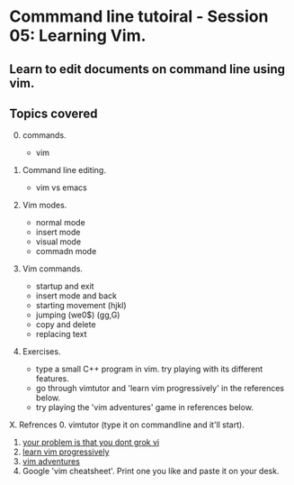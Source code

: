 # Commmand line tutoiral - Session 05: Learning Vim. 
##  Learn to edit documents on command line using vim.

## Topics covered
0. commands.
	- vim

0. Command line editing.
	- vim vs emacs

1. Vim modes.
	- normal mode
	- insert mode
	- visual mode
	- commadn mode
2. Vim commands.
	- startup and exit
	- insert mode and back
	- starting movement (hjkl)
	- jumping (we0$) (gg,G)
	- copy and delete
	- replacing text


3. Exercises.
	- type a small C++ program in vim. try playing with its different features.
	- go through vimtutor and 'learn vim progressively' in the references below.
	- try playing the 'vim adventures' game in references below.

X. Refrences
0. vimtutor (type it on commandline and it'll start).
1. [your problem is that you dont grok vi](https://stackoverflow.com/questions/1218390/what-is-your-most-productive-shortcut-with-vim/1220118#1220118)
2. [learn vim progressively](http://yannesposito.com/Scratch/en/blog/Learn-Vim-Progressively/)
3. [vim adventures](https://vim-adventures.com/)
4. Google 'vim cheatsheet'. Print one you like and paste it on your desk.
